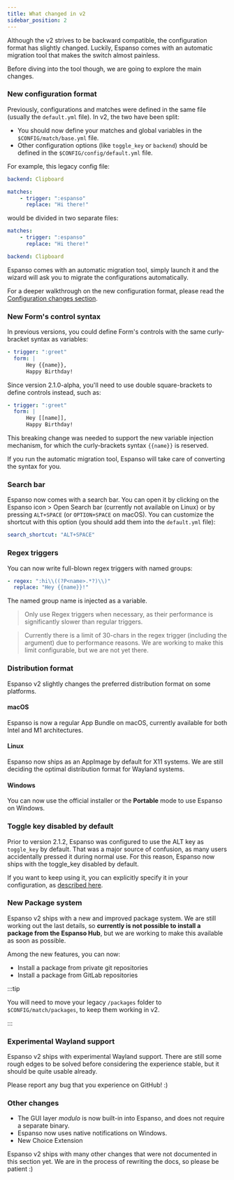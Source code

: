 ```yaml
---
title: What changed in v2
sidebar_position: 2
---
```


Although the v2 strives to be backward compatible, the configuration format has
slightly changed. Luckily, Espanso comes with an automatic migration tool that
makes the switch almost painless.

Before diving into the tool though, we are going to explore the main changes.

### New configuration format

Previously, configurations and matches were defined in the same file (usually
the `default.yml` file). In v2, the two have been split:

-   You should now define your matches and global variables in the
    `$CONFIG/match/base.yml` file.
-   Other configuration options (like `toggle_key` or `backend`) should be
    defined in the `$CONFIG/config/default.yml` file.

For example, this legacy config file:

```yml title="$CONFIG/default.yml"
backend: Clipboard

matches:
    - trigger: ":espanso"
      replace: "Hi there!"
```

would be divided in two separate files:

```yml title="$CONFIG/match/base.yml"
matches:
    - trigger: ":espanso"
      replace: "Hi there!"
```

```yml title="$CONFIG/config/default.yml"
backend: Clipboard
```

Espanso comes with an automatic migration tool, simply launch it and the wizard
will ask you to migrate the configurations automatically.

For a deeper walkthrough on the new configuration format, please read the
[Configuration changes section](../configuration_changes).

### New Form's control syntax

In previous versions, you could define Form's controls with the same
curly-bracket syntax as variables:

```yaml
- trigger: ":greet"
  form: |
      Hey {{name}},
      Happy Birthday!
```

Since version 2.1.0-alpha, you'll need to use double square-brackets to define
controls instead, such as:

```yaml
- trigger: ":greet"
  form: |
      Hey [[name]],
      Happy Birthday!
```

This breaking change was needed to support the new variable injection mechanism,
for which the curly-brackets syntax `{{name}}` is reserved.

If you run the automatic migration tool, Espanso will take care of converting
the syntax for you.

### Search bar

Espanso now comes with a search bar. You can open it by clicking on the Espanso
icon > Open Search bar (currently not available on Linux) or by pressing
`ALT+SPACE` (or `OPTION+SPACE` on macOS). You can customize the shortcut with
this option (you should add them into the `default.yml` file):

```yaml
search_shortcut: "ALT+SPACE"
```

### Regex triggers

You can now write full-blown regex triggers with named groups:

```yaml
- regex: ":hi\\((?P<name>.*?)\\)"
  replace: "Hey {{name}}!"
```

The named group name is injected as a variable.

> Only use Regex triggers when necessary, as their performance is significantly
> slower than regular triggers.

> Currently there is a limit of 30-chars in the regex trigger (including the
> argument) due to performance reasons. We are working to make this limit
> configurable, but we are not yet there.

### Distribution format

Espanso v2 slightly changes the preferred distribution format on some platforms.

#### macOS

Espanso is now a regular App Bundle on macOS, currently available for both Intel
and M1 architectures.

#### Linux

Espanso now ships as an AppImage by default for X11 systems. We are still
deciding the optimal distribution format for Wayland systems.

#### Windows

You can now use the official installer or the **Portable** mode to use Espanso
on Windows.

### Toggle key disabled by default

Prior to version 2.1.2, Espanso was configured to use the ALT key as
`toggle_key` by default. That was a major source of confusion, as many users
accidentally pressed it during normal use. For this reason, Espanso now ships
with the toggle_key disabled by default.

If you want to keep using it, you can explicitly specify it in your
configuration, as
[described here](../../configuration/options/#customizing-the-toggle-key).

### New Package system

Espanso v2 ships with a new and improved package system. We are still working
out the last details, so **currently is not possible to install a package from
the Espanso Hub**, but we are working to make this available as soon as
possible.

Among the new features, you can now:

-   Install a package from private git repositories
-   Install a package from GitLab repositories

:::tip

You will need to move your legacy `/packages` folder to
`$CONFIG/match/packages`, to keep them working in v2.

:::

### Experimental Wayland support

Espanso v2 ships with experimental Wayland support. There are still some rough
edges to be solved before considering the experience stable, but it should be
quite usable already.

Please report any bug that you experience on GitHub! :)

### Other changes

-   The GUI layer _modulo_ is now built-in into Espanso, and does not require a
    separate binary.
-   Espanso now uses native notifications on Windows.
-   New Choice Extension

Espanso v2 ships with many other changes that were not documented in this
section yet. We are in the process of rewriting the docs, so please be patient
:)
